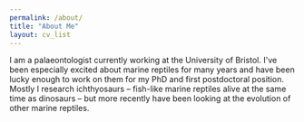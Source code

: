```yaml
---
permalink: /about/
title: "About Me"
layout: cv_list
---
```

I am a palaeontologist currently working at the University of Bristol.
I've been especially excited about marine reptiles for many years and
have been lucky enough to work on them for my PhD and first postdoctoral
position. Mostly I research ichthyosaurs – fish-like marine reptiles
alive at the same time as dinosaurs – but more recently have been looking
at the evolution of other marine reptiles.
